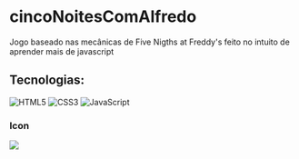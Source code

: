 # cincoNoitesComAlfredo
Jogo baseado nas mecânicas de Five Nigths at Freddy's feito no intuito de aprender mais de javascript
## Tecnologias:
![HTML5](https://img.shields.io/badge/HTML5-16141f?style=for-the-badge&logo=html5) 
![CSS3](https://img.shields.io/badge/CSS3-16141f?style=for-the-badge&logo=css3&logoColor=264CE4) 
![JavaScript](https://img.shields.io/badge/JavaScript-16141f?style=for-the-badge&logo=javascript)
### Icon
<img src="ico.ico">